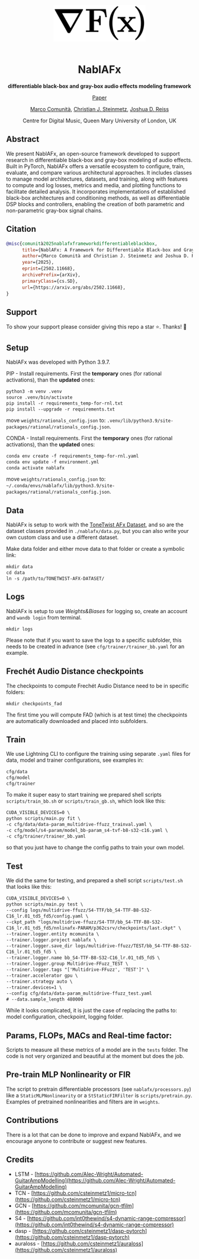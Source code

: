 <div align="center">
<img width="250px" src="assets/nablafx_1.png">
<br><br>
  
# NablAFx

**differentiable black-box and gray-box audio effects modeling framework**

[Paper](https://arxiv.org/abs/2502.11668)

[Marco Comunità](https://mcomunita.github.io/), [Christian J. Steinmetz](https://www.christiansteinmetz.com/), [Joshua D. Reiss](http://www.eecs.qmul.ac.uk/~josh/)

Centre for Digital Music, Queen Mary University of London, UK<br>

</div>

## Abstract
We present NablAFx, an open-source framework developed to support research in differentiable black-box and gray-box modeling of audio effects. 
Built in PyTorch, NablAFx offers a versatile ecosystem to configure, train, evaluate, and compare various architectural approaches. 
It includes classes to manage model architectures, datasets, and training, along with features to compute and log losses, metrics and media, and plotting functions to facilitate detailed analysis. 
It incorporates implementations of established black-box architectures and conditioning methods, as well as differentiable DSP blocks and controllers, enabling the creation of both parametric and non-parametric gray-box signal chains.

## Citation

```BibTex
@misc{comunità2025nablafxframeworkdifferentiableblackbox,
      title={NablAFx: A Framework for Differentiable Black-box and Gray-box Modeling of Audio Effects}, 
      author={Marco Comunità and Christian J. Steinmetz and Joshua D. Reiss},
      year={2025},
      eprint={2502.11668},
      archivePrefix={arXiv},
      primaryClass={cs.SD},
      url={https://arxiv.org/abs/2502.11668}, 
}
```

## Support

To show your support please consider giving this repo a star :star:. Thanks! :metal:

## Setup

NablAFx was developed with Python 3.9.7.

PIP - Install requirements. First the **temporary** ones (for rational activations), than the **updated** ones:

```
python3 -m venv .venv
source .venv/bin/activate
pip install -r requirements_temp-for-rnl.txt
pip install --upgrade -r requirements.txt
```

move `weights/rationals_config.json` to: `.venv/lib/python3.9/site-packages/rational/rationals_config.json`.

CONDA - Install requirements. First the **temporary** ones (for rational activations), than the **updated** ones:
```
conda env create -f requirements_temp-for-rnl.yaml
conda env update -f environment.yml
conda activate nablafx
```

move `weights/rationals_config.json` to: `~/.conda/envs/nablafx/lib/python3.9/site-packages/rational/rationals_config.json`.

## Data

NablAFx is setup to work with the [ToneTwist AFx Dataset](https://github.com/mcomunita/tonetwist-afx-dataset), and so are the dataset classes provided in `./nablafx/data.py`, but you can also write your own custom class and use a different dataset.

Make data folder and either move data to that folder or create a symbolic link:

```
mkdir data
cd data
ln -s /path/to/TONETWIST-AFX-DATASET/
```

## Logs

NablAFx is setup to use _Weights&Biases_ for logging so, create an account and `wandb login` from terminal.

```
mkdir logs
```

Please note that if you want to save the logs to a specific subfolder, this needs to be created in advance (see `cfg/trainer/trainer_bb.yaml` for an example.

## Frechét Audio Distance checkpoints

The checkpoints to compute Frechét Audio Distance need to be in specific folders:

```
mkdir checkpoints_fad
```

The first time you will compute FAD (which is at test time) the checkpoints are automatically downloaded and placed into subfolders.

## Train

We use Lightning CLI to configure the training using separate `.yaml` files for data, model and trainer configurations, see examples in:

```
cfg/data
cfg/model
cfg/trainer
```

To make it super easy to start training we prepared shell scripts `scripts/train_bb.sh` or `scripts/train_gb.sh`, which look like this:

```
CUDA_VISIBLE_DEVICES=0 \
python scripts/main.py fit \
-c cfg/data/data-param_multidrive-ffuzz_trainval.yaml \
-c cfg/model/s4-param/model_bb-param_s4-tvf-b8-s32-c16.yaml \
-c cfg/trainer/trainer_bb.yaml
```

so that you just have to change the config paths to train your own model.

## Test

We did the same for testing, and prepared a shell script `scripts/test.sh` that looks like this:

```
CUDA_VISIBLE_DEVICES=0 \
python scripts/main.py test \
--config logs/multidrive-ffuzz/S4-TTF/bb_S4-TTF-B8-S32-C16_lr.01_td5_fd5/config.yaml \
--ckpt_path "logs/multidrive-ffuzz/S4-TTF/bb_S4-TTF-B8-S32-C16_lr.01_td5_fd5/nnlinafx-PARAM/p362csrv/checkpoints/last.ckpt" \
--trainer.logger.entity mcomunita \
--trainer.logger.project nablafx \
--trainer.logger.save_dir logs/multidrive-ffuzz/TEST/bb_S4-TTF-B8-S32-C16_lr.01_td5_fd5 \
--trainer.logger.name bb_S4-TTF-B8-S32-C16_lr.01_td5_fd5 \
--trainer.logger.group Multidrive-FFuzz_TEST \
--trainer.logger.tags "['Multidrive-FFuzz', 'TEST']" \
--trainer.accelerator gpu \
--trainer.strategy auto \
--trainer.devices=1 \
--config cfg/data/data-param_multidrive-ffuzz_test.yaml
# --data.sample_length 480000
```

While it looks complicated, it is just the case of replacing the paths to: model configuration, checkpoint, logging folder. 

## Params, FLOPs, MACs and Real-time factor:

Scripts to measure all these metrics of a model are in the `tests` folder. The code is not very organized and beautiful at the moment but does the job.

## Pre-train MLP Nonlinearity or FIR

The script to pretrain differentiable processors (see `nablafx/processors.py`) like a `StaticMLPNonlinearity` or a `StStaticFIRFilter` is `scripts/pretrain.py`.
Examples of pretrained nonlinearities and filters are in `weights`.

## Contributions

There is a lot that can be done to improve and expand NablAFx, and we encourage anyone to contribute or suggest new features.

## Credits

* LSTM - [https://github.com/Alec-Wright/Automated-GuitarAmpModelling](https://github.com/Alec-Wright/Automated-GuitarAmpModelling)
* TCN - [https://github.com/csteinmetz1/micro-tcn](https://github.com/csteinmetz1/micro-tcn)
* GCN - [https://github.com/mcomunita/gcn-tfilm](https://github.com/mcomunita/gcn-tfilm)
* S4 - [https://github.com/int0thewind/s4-dynamic-range-compressor](https://github.com/int0thewind/s4-dynamic-range-compressor)
* dasp - [https://github.com/csteinmetz1/dasp-pytorch](https://github.com/csteinmetz1/dasp-pytorch)
* auraloss - [https://github.com/csteinmetz1/auraloss](https://github.com/csteinmetz1/auraloss)
